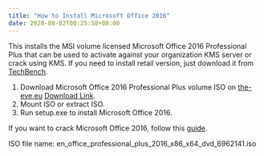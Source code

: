 ```yaml
---
title: "How to Install Microsoft Office 2016"
date: 2020-08-02T00:25:58+08:00
---
```

This installs the MSI volume licensed Microsoft Office 2016 Professional Plus that can be used to activate against your organization KMS server or crack using KMS. If you need to install retail version, just download it from [TechBench](https://tb.rg-adguard.net/public.php).

1. Download Microsoft Office 2016 Professional Plus volume ISO on [the-eye.eu](https://the-eye.eu/) [Download Link](https://the-eye.eu/public/MSDN/Office%202016/en_office_professional_plus_2016_x86_x64_dvd_6962141.iso).
2. Mount ISO or extract ISO.
3. Run setup.exe to install Microsoft Office 2016.

If you want to crack Microsoft Office 2016, follow this [guide](../how-to-crack-microsoft-office).

ISO file name: en_office_professional_plus_2016_x86_x64_dvd_6962141.iso